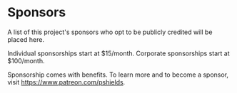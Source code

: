 # Sponsors

A list of this project's sponsors who opt to be publicly credited will be placed here.

Individual sponsorships start at $15/month. Corporate sponsorships start at $100/month.

Sponsorship comes with benefits. To learn more and to become a sponsor, visit https://www.patreon.com/pshields.